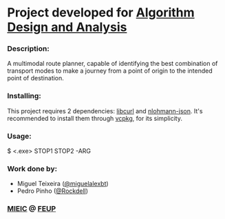 # Project developed for [Algorithm Design and Analysis](https://sigarra.up.pt/feup/pt/ucurr_geral.ficha_uc_view?pv_ocorrencia_id=419999)

### Description:
A multimodal route planner, capable of identifying the best combination of transport modes to make a journey from a point of origin to the intended point of destination.

### Installing:
This project requires 2 dependencies: [libcurl](https://curl.haxx.se/libcurl) and
[nlohmann-json](https://github.com/nlohmann/json). It's recommended to install them through [vcpkg](https://github.com/Microsoft/vcpkg), for its simplicity.

### Usage:
$ <.exe> STOP1 STOP2 -ARG

### Work done by:
- Miguel Teixeira ([@miguelalexbt](https://github.com/miguelalexbt))
- Pedro Pinho ([@Rockdell](https://github.com/Rockdell))

### [MIEIC](https://sigarra.up.pt/feup/en/CUR_GERAL.CUR_VIEW?pv_curso_id=742&pv_ano_lectivo=2018&pv_origem=CUR) @ [FEUP](https://sigarra.up.pt/feup/en/web_page.Inicial)
